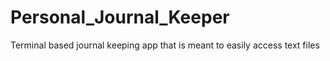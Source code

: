 # Personal_Journal_Keeper
Terminal based journal keeping app that is meant to easily access text files
